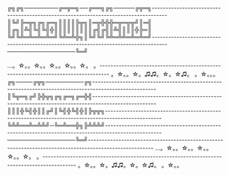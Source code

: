 ╔╗╔╗────────╔═╦═╗──╔══╗╔╗─────╔╦═╗-----------------------------------------------------------------------------------
║╚╝╠═╦╗╔╗╔═╗║║║║╠╦╗║═╦╬╬╬═╦═╦╦╝║═╣
║╔╗║╩╣╚╣╚╣╬║║║║║║║║║╔╣╔╣║╩╣║║║╬╠═║
╚╝╚╩═╩═╩═╩═╝╚╩═╩╬╗║╚╝╚╝╚╩═╩╩═╩═╩═╝-----------------------------------------------------------------------------------
────────────────╚═╝

...。☆。。☆。。☆。。☆。。☆。 。---------------------------------------------------------------------------------
。☆。。☆。♫♫。☆。☆♫。 。☆。。。
╔╗────╔╦╗─────────╔╗-----------------------------------------------------------------------------------------------------
║╚╦═╗╔╝╠╬╦╗╔╗╔═╗╔═╬╣-----------------------------------------------------------------------------------------------------
║║║╬╚╣╬║║╔╝║╚╣╬╚╣╬║╠╦╦╗--------------------------------------------------------------------------------------------------
╚╩╩══╩═╩╩╝─╚═╩══╬╗╠╩╩╩╝--------------------------------------------------------------------------------------------------
────────────────╚═╝------------------------------------------------------------------------------------------------------
...。☆。。☆。。☆。。☆。。☆。 。------------------------------------------------------------------------------------------
。☆。。☆。♫♫。☆。☆♫。 。☆。。
